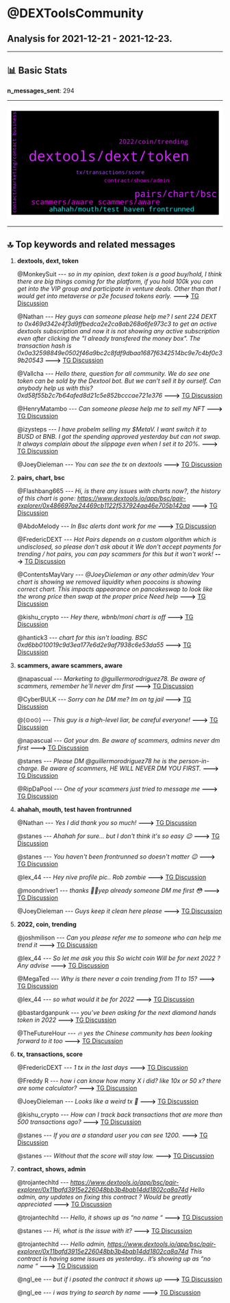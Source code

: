 # **@DEXToolsCommunity**
 ## Analysis for **2021-12-21** - **2021-12-23**.

---

## 📊 **Basic Stats**

**n_messages_sent**: 294

---
![wordcloud](DEXToolsCommunity_2Days_wordcloud.png)

---


## 🔝 **Top keywords and related messages**

1. **dextools, dext, token**

    @MonkeySuit --- *so in my opinion, dext token is a good buy/hold, I think there are big things coming for the platform, if you hold 100k you can get into the VIP group and participate in venture deals.  Other than that I would get into metaverse or p2e focused tokens early.* **--->** [TG Discussion](https://t.me/DEXToolsCommunity/315780)

    @Nathan --- *Hey guys can someone please help me? I sent 224 DEXT to 0x469d342e4f3d9ffbedca2e2ca8ab268a6fe973c3 to get an active dextools subscription and now it is not showing any active subscription even after clicking the "I already transfered the money box". The transaction hash is 0x0a32598849e0502f46a9bc2c8fdf9dbaa1687f6342514bc9e7c4bf0c39b20543* **--->** [TG Discussion](https://t.me/DEXToolsCommunity/316589)

    @Vallcha --- *Hello there, question for all community. We do see one token can be sold by the Dextool bot. But we can’t sell it by ourself. Can anybody help us with this? 0xd58f55b2c7b64afed8d21c5e852bcccae721e376* **--->** [TG Discussion](https://t.me/DEXToolsCommunity/315330)

    @HenryMatambo --- *Can someone please help me to sell my NFT* **--->** [TG Discussion](https://t.me/DEXToolsCommunity/315258)

    @izysteps --- *I have probelm selling my $MetaV. I want switch it to BUSD ot BNB. I got the spending approved yesterday but can not swap. It always complain about the slippage even when I set it to 20%.* **--->** [TG Discussion](https://t.me/DEXToolsCommunity/315704)

    @JoeyDieleman --- *You can see the tx on dextools* **--->** [TG Discussion](https://t.me/DEXToolsCommunity/316417)

2. **pairs, chart, bsc**

    @Flashbang665 --- *Hi, is there any issues with charts now?, the history of this chart is gone: https://www.dextools.io/app/bsc/pair-explorer/0x486697ae24469cb1122f537924aa46e705b142aa* **--->** [TG Discussion](https://t.me/DEXToolsCommunity/316191)

    @AbdoMelody --- *In Bsc alerts dont work for me* **--->** [TG Discussion](https://t.me/DEXToolsCommunity/315618)

    @FredericDEXT --- *Hot Pairs depends on a custom algorithm which is undisclosed, so please don't ask about it  We don't accept payments for trending / hot pairs, you can pay scammers for this but it won't work!* **--->** [TG Discussion](https://t.me/DEXToolsCommunity/315652)

    @ContentsMayVary --- *@JoeyDieleman or any other admin/dev   Your chart is showing we removed liquidity when poocoins is showing correct chart. This impacts appearance on pancakeswap to look like the wrong price then swap at the proper price   Need help* **--->** [TG Discussion](https://t.me/DEXToolsCommunity/316402)

    @kishu_crypto --- *Hey there, wbnb/moni chart is off* **--->** [TG Discussion](https://t.me/DEXToolsCommunity/316303)

    @hantick3 --- *chart for this isn't loading. BSC 0xd6bb010019c9d3ea177e6d2e9af7938c6e53da55* **--->** [TG Discussion](https://t.me/DEXToolsCommunity/316263)

3. **scammers, aware scammers, aware**

    @napascual --- *Marketing to @guillermorodriguez78. Be aware of scammers, remember he'll never dm first* **--->** [TG Discussion](https://t.me/DEXToolsCommunity/315630)

    @CyberBULK --- *Sorry can he DM me? Im on tg jail* **--->** [TG Discussion](https://t.me/DEXToolsCommunity/316573)

    @(⊙o⊙) --- *This guy is a high-level liar, be careful everyone!* **--->** [TG Discussion](https://t.me/DEXToolsCommunity/315462)

    @napascual --- *Got your dm. Be aware of scammers, admins never dm first* **--->** [TG Discussion](https://t.me/DEXToolsCommunity/315728)

    @stanes --- *Please DM @guillermorodriguez78 he is the person-in-charge.  Be aware of scammers, HE WILL NEVER DM YOU FIRST.* **--->** [TG Discussion](https://t.me/DEXToolsCommunity/316648)

    @RipDaPool --- *One of your scammers just tried to message me* **--->** [TG Discussion](https://t.me/DEXToolsCommunity/315249)

4. **ahahah, mouth, test haven frontrunned**

    @Nathan --- *Yes I did thank you so much!* **--->** [TG Discussion](https://t.me/DEXToolsCommunity/316599)

    @stanes --- *Ahahah for sure... but I don't think it's so easy 😉* **--->** [TG Discussion](https://t.me/DEXToolsCommunity/316567)

    @stanes --- *You haven't been frontrunned so doesn't matter 😉* **--->** [TG Discussion](https://t.me/DEXToolsCommunity/315517)

    @lex_44 --- *Hey nive profile pic.. Rob zombie* **--->** [TG Discussion](https://t.me/DEXToolsCommunity/315773)

    @moondriver1 --- *thanks 👌🏼yep already someone DM me first 😳* **--->** [TG Discussion](https://t.me/DEXToolsCommunity/315841)

    @JoeyDieleman --- *Guys keep it clean here please* **--->** [TG Discussion](https://t.me/DEXToolsCommunity/316396)

5. **2022, coin, trending**

    @joshmilison --- *Can you please refer me to someone who can help me trend it* **--->** [TG Discussion](https://t.me/DEXToolsCommunity/315654)

    @lex_44 --- *So let me ask you this So wicht  coin Will be for next 2022 ? Any advise* **--->** [TG Discussion](https://t.me/DEXToolsCommunity/315777)

    @MegaTed --- *Why is there never a coin trending from 11 to 15?* **--->** [TG Discussion](https://t.me/DEXToolsCommunity/316331)

    @lex_44 --- *so what would it be for 2022* **--->** [TG Discussion](https://t.me/DEXToolsCommunity/315770)

    @bastardganpunk --- *you’ve been asking for the next diamond hands token in 2022* **--->** [TG Discussion](https://t.me/DEXToolsCommunity/315768)

    @TheFutureHour --- *🔥 yes   the Chinese community has been looking forward to it too* **--->** [TG Discussion](https://t.me/DEXToolsCommunity/315675)

6. **tx, transactions, score**

    @FredericDEXT --- *1 tx in the last days* **--->** [TG Discussion](https://t.me/DEXToolsCommunity/315644)

    @Freddy R --- *how i can know how many X i did? like 10x or 50 x? there are some calculator?* **--->** [TG Discussion](https://t.me/DEXToolsCommunity/315081)

    @JoeyDieleman --- *Looks like a weird tx 🤔* **--->** [TG Discussion](https://t.me/DEXToolsCommunity/316414)

    @kishu_crypto --- *How can I track back transactions that are more than 500 transactions ago?* **--->** [TG Discussion](https://t.me/DEXToolsCommunity/316059)

    @stanes --- *If you are a standard user you can see 1200.* **--->** [TG Discussion](https://t.me/DEXToolsCommunity/316061)

    @stanes --- *Without that the score will stay low.* **--->** [TG Discussion](https://t.me/DEXToolsCommunity/316038)

7. **contract, shows, admin**

    @trojantechltd --- *https://www.dextools.io/app/bsc/pair-explorer/0x11bafd3915e226048bb3b4bab14dd1802ca8a74d  Hello admin, any updates on fixing this contract ? Would be greatly appreciated* **--->** [TG Discussion](https://t.me/DEXToolsCommunity/315912)

    @trojantechltd --- *Hello, it shows up as “no name “* **--->** [TG Discussion](https://t.me/DEXToolsCommunity/315967)

    @stanes --- *Hi, what is the issue with it?* **--->** [TG Discussion](https://t.me/DEXToolsCommunity/315961)

    @trojantechltd --- *Hello admin,   https://www.dextools.io/app/bsc/pair-explorer/0x11bafd3915e226048bb3b4bab14dd1802ca8a74d  This contract is having same issues as yesterday.. it’s showing up as “no name “* **--->** [TG Discussion](https://t.me/DEXToolsCommunity/315787)

    @ngl_ee --- *but if i psated the contract it shows up* **--->** [TG Discussion](https://t.me/DEXToolsCommunity/315642)

    @ngl_ee --- *i was trying to search by name* **--->** [TG Discussion](https://t.me/DEXToolsCommunity/315641)

